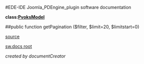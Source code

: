#EDE-IDE Joomla_PDEngine_plugin
software documentation

**class:[PvoksModel](../PvoksModel.md)**



##public function getPagination ($filter, $limit=20, $limitstart=0) 


[source](../../../site/models/model.php)

[sw.docs root](../)

*created by documentCreator*

